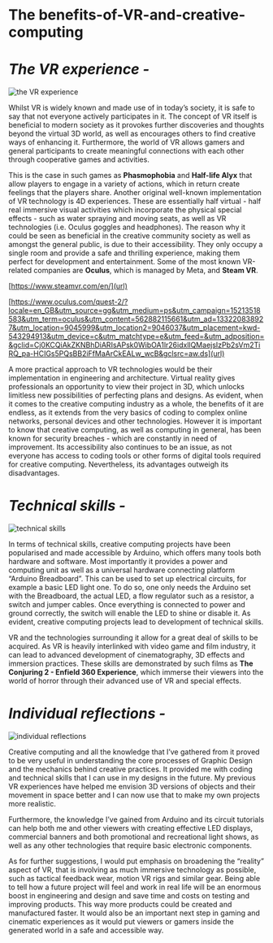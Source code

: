 # The benefits-of-VR-and-creative-computing


# *The VR experience -*

![the VR experience](https://user-images.githubusercontent.com/93599650/140407083-645099ed-5b62-4607-aa43-ca72a50cf134.jpg)

Whilst VR is widely known and made use of in today’s society, it is safe to say that not everyone actively participates in it. The concept of VR itself is beneficial to modern society as it provokes further discoveries and thoughts beyond the virtual 3D world, as well as encourages others to find creative ways of enhancing it. Furthermore, the world of VR allows gamers and general participants to create meaningful connections with each other through cooperative games and activities. 

This is the case in such games as **Phasmophobia** and **Half-life Alyx** that allow players to engage in a variety of actions, which in return create feelings that the players share. Another original well-known implementation of VR technology is 4D experiences. These are essentially half virtual - half real immersive visual activities which incorporate the physical special effects - such as water spraying and moving seats, as well as VR technologies (i.e. Oculus goggles and headphones). The reason why it could be seen as beneficial in the creative community society as well as amongst the general public, is due to their accessibility. They only occupy a single room and provide a safe and thrilling experience, making them perfect for development and entertainment. Some of the most known VR-related companies are **Oculus**, which is managed by Meta, and **Steam VR**.  

[https://www.steamvr.com/en/](url)

[https://www.oculus.com/quest-2/?locale=en_GB&utm_source=gg&utm_medium=ps&utm_campaign=15213518583&utm_term=oculus&utm_content=562882115661&utm_ad=133220838927&utm_location=9045999&utm_location2=9046037&utm_placement=kwd-543294913&utm_device=c&utm_matchtype=e&utm_feed=&utm_adposition=&gclid=Cj0KCQiAkZKNBhDiARIsAPsk0WibOA1lr26idxllQMaejsIzPb2sVm2TiRQ_pa-HCIGs5PQsBB2iFfMaArCkEALw_wcB&gclsrc=aw.ds](url)


A more practical approach to VR technologies would be their implementation in engineering and architecture. Virtual reality gives professionals an opportunity to view their project in 3D, which unlocks limitless new possibilities of perfecting plans and designs. As evident, when it comes to the creative computing industry as a whole, the benefits of it are endless, as it extends from the very basics of coding to complex online networks, personal devices and other technologies. However it is important to know that creative computing, as well as computing in general, has been known for security breaches - which are constantly in need of improvement. Its accessibility also continues to be an issue, as not everyone has access to coding tools or other forms of digital tools required for creative computing. Nevertheless, its advantages outweigh its disadvantages.

# *Technical skills -*

![technical skills](https://user-images.githubusercontent.com/93599650/140412261-f6aceb1f-d105-449e-a8c6-3de07fe924c7.jpg)

In terms of technical skills, creative computing projects have been popularised and made accessible by Arduino, which offers many tools both hardware and software. Most importantly it provides a power and computing unit as well as a universal hardware connecting platform “Arduino Breadboard”. This can be used to set up electrical circuits, for example a basic LED light one. To do so, one only needs the Arduino set with the Breadboard, the actual LED, a flow regulator such as a resistor, a switch and jumper cables. Once everything is connected to power and ground correctly, the switch will enable the LED to shine or disable it. As evident, creative computing projects lead to development of technical skills. 

VR and the technologies surrounding it allow for a great deal of skills to be acquired. As VR is heavily interlinked with video game and film industry, it can lead to advanced development of cinematography, 3D effects and immersion practices. These skills are demonstrated by such films as **The Conjuring 2 - Enfield 360 Experience**, which immerse their viewers into the world of horror through their advanced use of VR and special effects.

# *Individual reflections -*

![individual reflections](https://user-images.githubusercontent.com/93599650/140414007-734d780e-e182-4fba-a14f-c3e1bcce680e.jpg)

Creative computing and all the knowledge that I’ve gathered from it proved to be very useful in understanding the core processes of Graphic Design and the mechanics behind creative practices. It provided me with coding and technical skills that I can use in my designs in the future. My previous VR experiences have helped me envision 3D versions of objects and their movement in space better and I can now use that to make my own projects more realistic.

Furthermore, the knowledge I’ve gained from Arduino and its circuit tutorials can help both me and other viewers with creating effective LED displays, commercial banners and both promotional and recreational light shows, as well as any other technologies that require basic electronic components. 

As for further suggestions, I would put emphasis on broadening the “reality” aspect of VR, that is involving as much immersive technology as possible, such as tactical feedback wear, motion VR rigs and similar gear. Being able to tell how a future project will feel and work in real life will be an enormous boost in engineering and design and save time and costs on testing and improving products. This way more products could be created and manufactured faster. It would also be an important next step in gaming and cinematic experiences as it would put viewers or gamers inside the generated world in a safe and accessible way.
